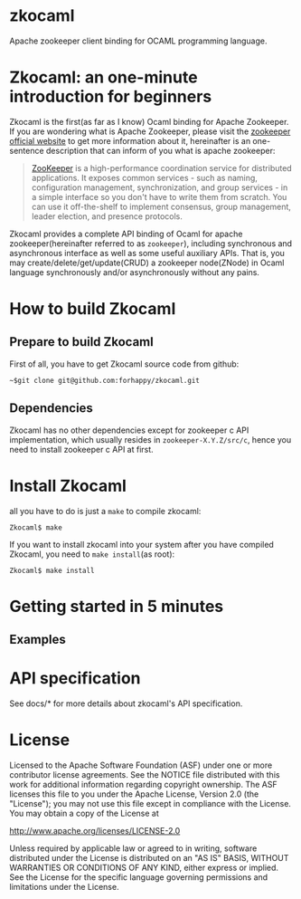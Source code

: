 zkocaml
=======

Apache zookeeper client binding for OCAML programming language.

# Zkocaml: an one-minute introduction for beginners #
Zkocaml is the first(as far as I know) Ocaml binding for Apache Zookeeper. If you are wondering what is Apache Zookeeper, please visit the [zookeeper official website](http://zookeeper.apache.org/ "Apache ZooKeeper") to get more information about it, hereinafter is an one-sentence description that can inform of you what is apache zookeeper: 

> [ZooKeeper](http://zookeeper.apache.org/ "Apache ZooKeeper") is a high-performance coordination service for distributed applications. It exposes common services - such as naming, configuration management, synchronization, and group services - in a simple interface so you don't have to write them from scratch. You can use it off-the-shelf to implement consensus, group management, leader election, and presence protocols.

Zkocaml provides a complete API binding of Ocaml for apache zookeeper(hereinafter referred to as `zookeeper`), including synchronous and asynchronous interface as well as some useful auxiliary APIs. That is, you may create/delete/get/update(CRUD) a zookeeper node(ZNode) in Ocaml language synchronously and/or asynchronously without any pains.

# How to build Zkocaml #
## Prepare to build Zkocaml ##
First of all, you have to get Zkocaml source code from github:

    ~$git clone git@github.com:forhappy/zkocaml.git

## Dependencies ##
Zkocaml has no other dependencies except for zookeeper c API implementation, which usually resides in `zookeeper-X.Y.Z/src/c`, hence you need to install zookeeper c API at first.

# Install Zkocaml #

all you have to do is just a `make` to compile zkocaml:

    Zkocaml$ make

If you want to install zkocaml into your system after you have compiled Zkocaml, you need to `make install`(as root):

    Zkocaml$ make install

# Getting started in 5 minutes #
## Examples ##


# API specification #
See docs/* for more details about zkocaml's API specification.

# License #
Licensed to the Apache Software Foundation (ASF) under one
or more contributor license agreements. See the NOTICE file
distributed with this work for additional information
regarding copyright ownership. The ASF licenses this file
to you under the Apache License, Version 2.0 (the
"License"); you may not use this file except in compliance
with the License. You may obtain a copy of the License at

http://www.apache.org/licenses/LICENSE-2.0

Unless required by applicable law or agreed to in writing, software
distributed under the License is distributed on an "AS IS" BASIS,
WITHOUT WARRANTIES OR CONDITIONS OF ANY KIND, either express or implied.
See the License for the specific language governing permissions and
limitations under the License.

